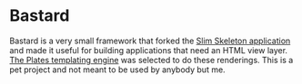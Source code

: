 # Bastard

Bastard is a very small framework that forked the [Slim Skeleton application](https://github.com/slimphp/Slim-Skeleton) and made it useful for building applications that need an HTML view layer. [The Plates templating engine](https://platesphp.com/) was selected to do these renderings. This is a pet project and not meant to be used by anybody but me.
